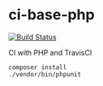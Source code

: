 # ci-base-php

[![Build Status](https://travis-ci.org/vukanac/ci-base-php.svg?branch=master)](https://travis-ci.org/vukanac/ci-base-php)

CI with PHP and TravisCI


    composer install
    ./vendor/bin/phpunit
